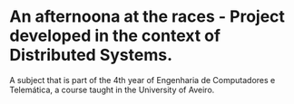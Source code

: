 # An afternoona at the races - Project developed in the context of Distributed Systems.

A subject that is part of the 4th year of Engenharia de Computadores e Telemática, a course taught in the University of Aveiro.
